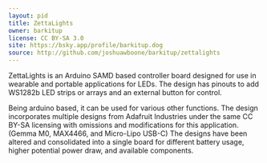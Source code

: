 ```yaml
---
layout: pid
title: ZettaLights
owner: barkitup
license: CC BY-SA 3.0
site: https://bsky.app/profile/barkitup.dog
source: http://github.com/joshuawboone/barkitup/zettalights
---
```

ZettaLights is an Arduino SAMD based controller board designed for use in wearable and portable applications for LEDs. 
The design has pinouts to add WS1282b LED strips or arrays and an external button for control. 

Being arduino based, it can be used for various other functions. 
The design incorporates multiple designs from Adafruit Industries under the same CC BY-SA licensing with omissions and modifications for this application. (Gemma M0, MAX4466, and Micro-Lipo USB-C) 
The designs have been altered and consolidated into a single board for different battery usage, higher potential power draw, and available components. 
